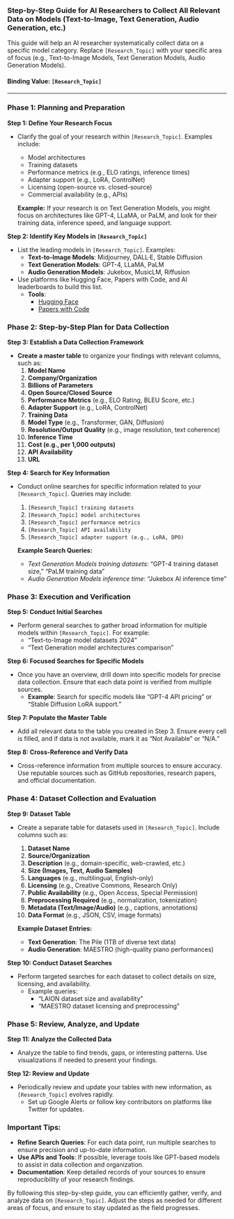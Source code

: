 ### Step-by-Step Guide for AI Researchers to Collect All Relevant Data on Models (Text-to-Image, Text Generation, Audio Generation, etc.)

This guide will help an AI researcher systematically collect data on a specific model category. Replace `[Research_Topic]` with your specific area of focus (e.g., Text-to-Image Models, Text Generation Models, Audio Generation Models).

#### **Binding Value:** `[Research_Topic]`

---

### Phase 1: **Planning and Preparation**

**Step 1: Define Your Research Focus**
- Clarify the goal of your research within `[Research_Topic]`. Examples include:
  - Model architectures
  - Training datasets
  - Performance metrics (e.g., ELO ratings, inference times)
  - Adapter support (e.g., LoRA, ControlNet)
  - Licensing (open-source vs. closed-source)
  - Commercial availability (e.g., APIs)
  
  **Example:** If your research is on Text Generation Models, you might focus on architectures like GPT-4, LLaMA, or PaLM, and look for their training data, inference speed, and language support.

**Step 2: Identify Key Models in `[Research_Topic]`**
- List the leading models in `[Research_Topic]`. Examples:
  - **Text-to-Image Models**: Midjourney, DALL·E, Stable Diffusion
  - **Text Generation Models**: GPT-4, LLaMA, PaLM
  - **Audio Generation Models**: Jukebox, MusicLM, Riffusion
- Use platforms like Hugging Face, Papers with Code, and AI leaderboards to build this list.
  - **Tools**: 
    - [Hugging Face](https://huggingface.co/models)
    - [Papers with Code](https://paperswithcode.com/)

### Phase 2: **Step-by-Step Plan for Data Collection**

**Step 3: Establish a Data Collection Framework**
- **Create a master table** to organize your findings with relevant columns, such as:
  1. **Model Name**
  2. **Company/Organization**
  3. **Billions of Parameters**
  4. **Open Source/Closed Source**
  5. **Performance Metrics** (e.g., ELO Rating, BLEU Score, etc.)
  6. **Adapter Support** (e.g., LoRA, ControlNet)
  7. **Training Data**
  8. **Model Type** (e.g., Transformer, GAN, Diffusion)
  9. **Resolution/Output Quality** (e.g., image resolution, text coherence)
  10. **Inference Time**
  11. **Cost (e.g., per 1,000 outputs)**
  12. **API Availability**
  13. **URL**
  
**Step 4: Search for Key Information**
- Conduct online searches for specific information related to your `[Research_Topic]`. Queries may include:
  1. `[Research_Topic] training datasets`
  2. `[Research_Topic] model architectures`
  3. `[Research_Topic] performance metrics`
  4. `[Research_Topic] API availability`
  5. `[Research_Topic] adapter support (e.g., LoRA, DPO)`
  
  **Example Search Queries:**
  - *Text Generation Models training datasets*: “GPT-4 training dataset size,” “PaLM training data”
  - *Audio Generation Models inference time*: “Jukebox AI inference time”

### Phase 3: **Execution and Verification**

**Step 5: Conduct Initial Searches**
- Perform general searches to gather broad information for multiple models within `[Research_Topic]`. For example:
  - “Text-to-Image model datasets 2024”
  - “Text Generation model architectures comparison”

**Step 6: Focused Searches for Specific Models**
- Once you have an overview, drill down into specific models for precise data collection. Ensure that each data point is verified from multiple sources.
  - **Example**: Search for specific models like “GPT-4 API pricing” or “Stable Diffusion LoRA support.”
  
**Step 7: Populate the Master Table**
- Add all relevant data to the table you created in Step 3. Ensure every cell is filled, and if data is not available, mark it as “Not Available” or “N/A.”
  
**Step 8: Cross-Reference and Verify Data**
- Cross-reference information from multiple sources to ensure accuracy. Use reputable sources such as GitHub repositories, research papers, and official documentation.

### Phase 4: **Dataset Collection and Evaluation**

**Step 9: Dataset Table**
- Create a separate table for datasets used in `[Research_Topic]`. Include columns such as:
  1. **Dataset Name**
  2. **Source/Organization**
  3. **Description** (e.g., domain-specific, web-crawled, etc.)
  4. **Size (Images, Text, Audio Samples)**
  5. **Languages** (e.g., multilingual, English-only)
  6. **Licensing** (e.g., Creative Commons, Research Only)
  7. **Public Availability** (e.g., Open Access, Special Permission)
  8. **Preprocessing Required** (e.g., normalization, tokenization)
  9. **Metadata (Text/Image/Audio)** (e.g., captions, annotations)
  10. **Data Format** (e.g., JSON, CSV, image formats)

  **Example Dataset Entries:**
  - **Text Generation**: The Pile (1TB of diverse text data)
  - **Audio Generation**: MAESTRO (high-quality piano performances)

**Step 10: Conduct Dataset Searches**
- Perform targeted searches for each dataset to collect details on size, licensing, and availability.
  - Example queries:
    - “LAION dataset size and availability”
    - “MAESTRO dataset licensing and preprocessing”

### Phase 5: **Review, Analyze, and Update**

**Step 11: Analyze the Collected Data**
- Analyze the table to find trends, gaps, or interesting patterns. Use visualizations if needed to present your findings.

**Step 12: Review and Update**
- Periodically review and update your tables with new information, as `[Research_Topic]` evolves rapidly.
  - Set up Google Alerts or follow key contributors on platforms like Twitter for updates.

### Important Tips:
- **Refine Search Queries**: For each data point, run multiple searches to ensure precision and up-to-date information.
- **Use APIs and Tools**: If possible, leverage tools like GPT-based models to assist in data collection and organization.
- **Documentation**: Keep detailed records of your sources to ensure reproducibility of your research findings.

By following this step-by-step guide, you can efficiently gather, verify, and analyze data on `[Research_Topic]`. Adjust the steps as needed for different areas of focus, and ensure to stay updated as the field progresses.
